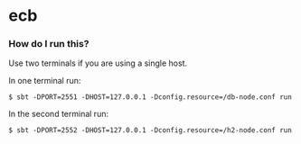 # ecb

### How do I run this?

Use two terminals if you are using a single host.

In one terminal run:

```
$ sbt -DPORT=2551 -DHOST=127.0.0.1 -Dconfig.resource=/db-node.conf run
```

In the second terminal run:

```
$ sbt -DPORT=2552 -DHOST=127.0.0.1 -Dconfig.resource=/h2-node.conf run
```
